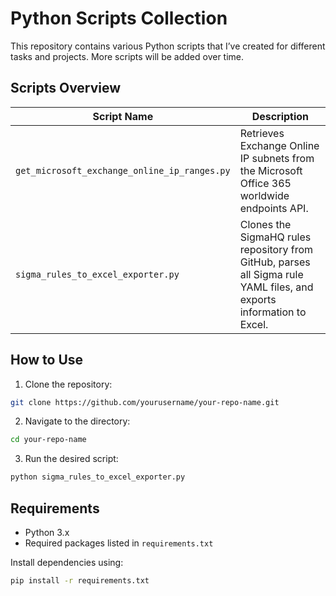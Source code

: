 # Python Scripts Collection

This repository contains various Python scripts that I’ve created for different tasks and projects. More scripts will be added over time.

## Scripts Overview

| Script Name                        | Description                                                                                                         |
|-----------------------------------|---------------------------------------------------------------------------------------------------------------------|
|`get_microsoft_exchange_online_ip_ranges.py`| Retrieves Exchange Online IP subnets from the Microsoft Office 365 worldwide endpoints API. |
| `sigma_rules_to_excel_exporter.py` | Clones the SigmaHQ rules repository from GitHub, parses all Sigma rule YAML files, and exports information to Excel. |

## How to Use

1. Clone the repository:
```bash
git clone https://github.com/yourusername/your-repo-name.git
```

2. Navigate to the directory:
```bash
cd your-repo-name
```

3. Run the desired script:
```bash
python sigma_rules_to_excel_exporter.py
```

## Requirements

- Python 3.x
- Required packages listed in `requirements.txt`

Install dependencies using:
```bash
pip install -r requirements.txt
```
